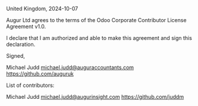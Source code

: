 United Kingdom, 2024-10-07

Augur Ltd agrees to the terms of the Odoo Corporate Contributor License
Agreement v1.0.

I declare that I am authorized and able to make this agreement and sign this
declaration.

Signed,

Michael Judd michael.judd@auguraccountants.com https://github.com/auguruk

List of contributors:

Michael Judd michael.judd@augurinsight.com https://github.com/juddm
